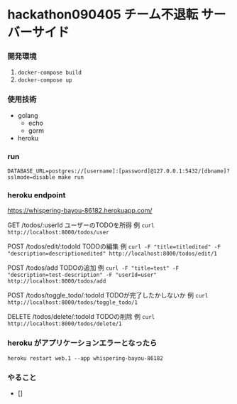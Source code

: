 # hackathon090405 チーム不退転 サーバーサイド

### 開発環境
1. `docker-compose build`
2. `docker-compose up`
### 使用技術
- golang
  - echo
  - gorm
- heroku 
### run

`
  DATABASE_URL=postgres://[username]:[password]@127.0.0.1:5432/[dbname]?sslmode=disable make run
`

### heroku endpoint
https://whispering-bayou-86182.herokuapp.com/

GET /todos/:userId ユーザーのTODOを所得 
例 `curl http://localhost:8000/todos/user`

POST /todos/edit/:todoId TODOの編集 例 `curl -F "title=titledited" -F "description=descriptionedited" http://localhost:8000/todos/edit/1`

POST /todos/add TODOの追加 例 `curl -F "title=test" -F "description=test-description" -F "userId=user" http://localhost:8000/todos/add`

POST /todos/toggle_todo/:todoId TODOが完了したかしないか 例 `curl http://localhost:8000/todos/toggle_todo/1`

DELETE /todos/delete/:todoId TODOの削除 例 `curl http://localhost:8000/todos/delete/1`

### heroku がアプリケーションエラーとなったら
`heroku restart web.1 --app whispering-bayou-86182`

### やること
- []
